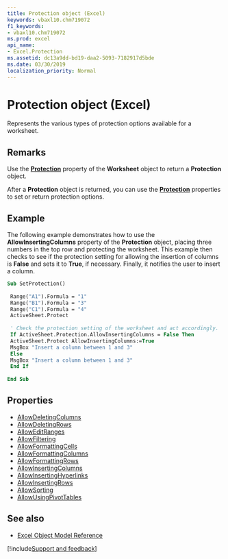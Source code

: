 ```yaml
---
title: Protection object (Excel)
keywords: vbaxl10.chm719072
f1_keywords:
- vbaxl10.chm719072
ms.prod: excel
api_name:
- Excel.Protection
ms.assetid: dc13a9dd-bd19-daa2-5093-7182917d5bde
ms.date: 03/30/2019
localization_priority: Normal
---
```



# Protection object (Excel)

Represents the various types of protection options available for a worksheet.


## Remarks

Use the **[Protection](Excel.Worksheet.Protection.md)** property of the **Worksheet** object to return a **Protection** object.

After a **Protection** object is returned, you can use the **[Protection](#properties)** properties to set or return protection options.

## Example

The following example demonstrates how to use the **AllowInsertingColumns** property of the **Protection** object, placing three numbers in the top row and protecting the worksheet. This example then checks to see if the protection setting for allowing the insertion of columns is **False** and sets it to **True**, if necessary. Finally, it notifies the user to insert a column.

```vb
Sub SetProtection() 
 
 Range("A1").Formula = "1" 
 Range("B1").Formula = "3" 
 Range("C1").Formula = "4" 
 ActiveSheet.Protect 
 
 ' Check the protection setting of the worksheet and act accordingly. 
 If ActiveSheet.Protection.AllowInsertingColumns = False Then 
 ActiveSheet.Protect AllowInsertingColumns:=True 
 MsgBox "Insert a column between 1 and 3" 
 Else 
 MsgBox "Insert a column between 1 and 3" 
 End If 
 
End Sub
```


## Properties

- [AllowDeletingColumns](Excel.Protection.AllowDeletingColumns.md)
- [AllowDeletingRows](Excel.Protection.AllowDeletingRows.md)
- [AllowEditRanges](Excel.Protection.AllowEditRanges.md)
- [AllowFiltering](Excel.Protection.AllowFiltering.md)
- [AllowFormattingCells](Excel.Protection.AllowFormattingCells.md)
- [AllowFormattingColumns](Excel.Protection.AllowFormattingColumns.md)
- [AllowFormattingRows](Excel.Protection.AllowFormattingRows.md)
- [AllowInsertingColumns](Excel.Protection.AllowInsertingColumns.md)
- [AllowInsertingHyperlinks](Excel.Protection.AllowInsertingHyperlinks.md)
- [AllowInsertingRows](Excel.Protection.AllowInsertingRows.md)
- [AllowSorting](Excel.Protection.AllowSorting.md)
- [AllowUsingPivotTables](Excel.Protection.AllowUsingPivotTables.md)


## See also

- [Excel Object Model Reference](overview/Excel/object-model.md)

[!include[Support and feedback](~/includes/feedback-boilerplate.md)]
